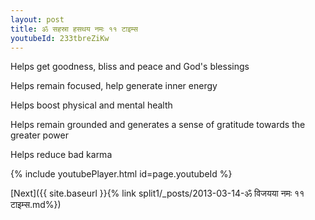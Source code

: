 ```yaml
---
layout: post
title: ॐ सहस्रा हसथय नमः ११ टाइम्स
youtubeId: 233tbreZiKw
---
```

 
 
Helps get goodness, bliss and peace and God's blessings
 
Helps remain focused, help generate inner energy 
 
Helps boost physical and mental health 
 
Helps remain grounded and generates a sense of gratitude towards the greater power 
 
Helps reduce bad karma
 
 
 
 


{% include youtubePlayer.html id=page.youtubeId %}
 
[Next]({{ site.baseurl }}{% link  split1/_posts/2013-03-14-ॐ विजयया नमः ११ टाइम्स.md%})
 
